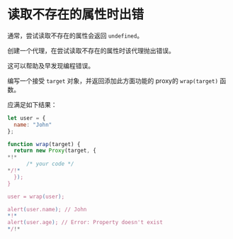 # 读取不存在的属性时出错

通常，尝试读取不存在的属性会返回 `undefined`。

创建一个代理，在尝试读取不存在的属性时该代理抛出错误。

这可以帮助及早发现编程错误。

编写一个接受 `target` 对象，并返回添加此方面功能的 proxy的 `wrap(target)` 函数。

应满足如下结果：

```js
let user = {
  name: "John"
};

function wrap(target) {
  return new Proxy(target, {
*!*
      /* your code */
*/!*
  });
}

user = wrap(user);

alert(user.name); // John
*!*
alert(user.age); // Error: Property doesn't exist
*/!*
```
